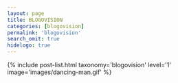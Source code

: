 ```yaml
---
layout: page
title: BLOGOVISION
categories: [blogovision]
permalink: 'blogovision'
search_omit: true
hidelogo: true
---
```

{% include post-list.html taxonomy='blogovision' level='1' image='images/dancing-man.gif' %}
